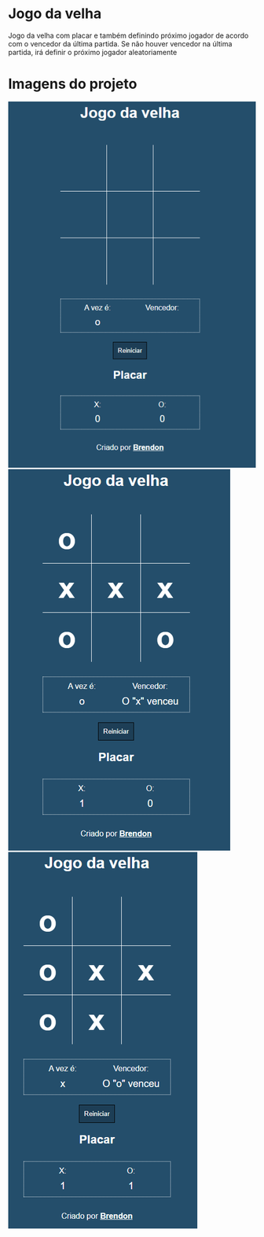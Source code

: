 # Jogo da velha

Jogo da velha com placar e também definindo próximo jogador de acordo com o vencedor da última partida. Se não houver vencedor na última partida, irá definir o próximo jogador aleatoriamente

# Imagens do projeto

<img src='images/img1.png'>
<img src='images/img2.png'>
<img src='images/img3.png'>